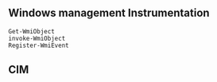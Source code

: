 ## Windows management Instrumentation
```
Get-WmiObject
invoke-WmiObject
Register-WmiEvent
```
## CIM
```

```
